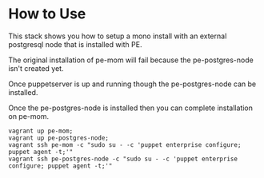 # How to Use

This stack shows you how to setup a mono install with an external postgresql node that is installed with PE.

The original installation of pe-mom will fail because the pe-postgres-node isn't created yet.

Once puppetserver is up and running though the pe-postgres-node can be installed.

Once the pe-postgres-node is installed then you can complete installation on pe-mom.

```
vagrant up pe-mom;
vagrant up pe-postgres-node;
vagrant ssh pe-mom -c "sudo su - -c 'puppet enterprise configure; puppet agent -t;'"
vagrant ssh pe-postgres-node -c "sudo su - -c 'puppet enterprise configure; puppet agent -t;'"
```

